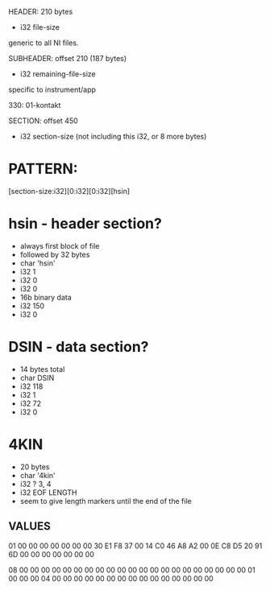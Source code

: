 HEADER: 210 bytes
- i32 file-size

generic to all NI files.

SUBHEADER: offset 210 (187 bytes)
- i32 remaining-file-size

specific to instrument/app

330: 01-kontakt

SECTION: offset 450
- i32 section-size (not including this i32, or 8 more bytes)

# PATTERN:
[section-size:i32][0:i32][0:i32][hsin]

# hsin - header section?
- always first block of file
- followed by 32 bytes
- char 'hsin'
- i32 1
- i32 0
- i32 0
- 16b binary data
- i32 150
- i32 0

# DSIN - data section?
- 14 bytes total
- char DSIN
- i32 118
- i32 1
- i32 72
- i32 0

# 4KIN
- 20 bytes
- char '4kin'
- i32 ? 3, 4
- i32 EOF LENGTH
- seem to give length markers until the end of the file

## VALUES

01 00 00 00 00 00 00 00 30 E1 F8 37 00 14 C0 46 A8 A2 00 0E C8 D5 20 91 6D 00 00 00 00 00 00 00

08 00 00 00 00 00 00 00 00 00 00 00 00 00 00 00 00 00 00 00 00 00 01 00 00 00 04 00 00 00 00 00 00 00 00 00 00 00 00 00 00 00
